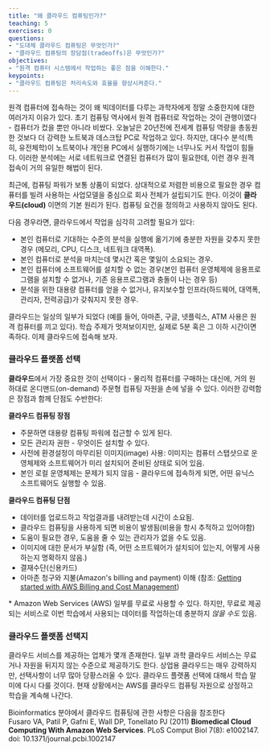```yaml
---
title: "왜 클라우드 컴퓨팅인가?"
teaching: 5
exercises: 0
questions:
- "도대체 클라우드 컴퓨팅은 무엇인가?"
- "클라우드 컴퓨팅의 장담점(tradeoffs)은 무엇인가?"
objectives:
- "원격 컴퓨터 시스템에서 작업하는 좋은 점을 이해한다."
keypoints:
- "클라우드 컴퓨팅은 처리속도와 효율을 향상시켜준다."
---
```


원격 컴퓨터에 접속하는 것이 왜 빅데이터를 다루는 과학자에게 정말 소중한지에 대한 여러가지 이유가 있다.
초기 컴퓨팅 역사에서 원격 컴퓨터로 작업하는 것이 관행이였다 - 컴퓨터가 컸을 뿐만 아니라 비쌌다. 
오늘날은 20년전에 전세계 컴퓨팅 역량을 총동원한 것보다 더 강력한 노트북과 데스크탑 PC로 작업하고 있다.
하지만, 대다수 분석(특히, 유전체학)이 노트북이나 개인용 PC에서 실행하기에는 너무나도 커서 작업이 힘들다.
이러한 분석에는 서로 네트워크로 연결된 컴퓨터가 많이 필요한데, 이런 경우 원격 접속이 거의 유일한 해법이 된다.


최근에, 컴퓨팅 파워가 보통 상품이 되었다.
상대적으로 저렴한 비용으로 필요한 경우 컴퓨터를 빌려 사용하는 사업모델을 중심으로 회사 전체가 설립되기도 한다.
이것이 **클라우드(cloud)** 이면의 기본 원리가 된다.
컴퓨팅 요건을 정의하고 사용하지 않아도 된다.

다음 경우라면, 클라우드에서 작업을 심각히 고려할 필요가 있다:

- 본인 컴퓨터로 기대하는 수준의 분석을 실행에 옮기기에 충분한 자원을 갖추지 못한 경우 (메모리, CPU, 디스크, 네트워크 대역폭).
- 본인 컴퓨터로 분석을 마치는데 몇시간 혹은 몇일이 소요되는 경우.
- 본인 컴퓨터에 소프트웨어를 설치할 수 없는 경우(본인 컴퓨터 운영체제에 응용프로그램을 설치할 수 없거나, 기존 응용프로그램과 충돌이 나는 경우 등)
- 분석을 위한 대용량 컴퓨터를 얻을 수 없거나, 유지보수할 인프라(하드웨어, 대역폭, 관리자, 전력공급)가 갖춰지지 못한 경우.

클라우드는 일상의 일부가 되었다 (예를 들어, 아마존, 구글, 넷플릭스, ATM 사용은 원격 컴퓨터를 끼고 있다).
학습 주제가 멋져보이지만, 실제로 5분 혹은 그 이하 시간이면 족하다. 이제 클라우드에 접속해 보자.


### 클라우드 플랫폼 선택

**클라우드**에서 가장 중요한 것이 선택이다 - 
물리적 컴퓨터를 구매하는 대신에, 거의 원하대로 온디맨드(on-demand) 주문형 컴퓨팅 자원을 손에 넣을 수 있다.
이러한 강력함은 장점과 함께 단점도 수반한다:

**클라우드 컴퓨팅 장점**

* 주문하면 대용량 컴퓨팅 파워에 접근할 수 있게 된다.
* 모든 관리자 권한 - 무엇이든 설치할 수 있다.
* 사전에 환경설정이 마무리된 이미지(image) 사용: 이미지는 컴퓨터 스탭샷으로 운영체제와 소프트웨어가 미리 설치되어 준비된 상태로 되어 있음.
* 본인 로컬 운영체제는 문제가 되지 않음 - 클라우드에 접속하게 되면, 어떤 유닉스 소프트웨어도 실행할 수 있음.

**클라우드 컴퓨팅 단점**

* 데이터를 업로드하고 작업결과를 내려받는데 시간이 소요됨.
* 클라우드 컴퓨팅을 사용하게 되면 비용이 발생됨(비용을 항시 추적하고 있어야함)
* 도움이 필요한 경우, 도움을 줄 수 있는 관리자가 없을 수도 있음.
* 이미지에 대한 문서가 부실함 (즉, 어떤 소프트웨어가 설치되어 있는지, 어떻게 사용하는지 명확하지 않음.)
* 결재수단(신용카드)
* 아마존 청구와 지불(Amazon's billing and payment) 이해 (참조: [Getting started with AWS Billing and Cost Management](https://docs.aws.amazon.com/awsaccountbilling/latest/aboutv2/billing-getting-started.html)) 

\* Amazon Web Services (AWS) 일부를 무료로 사용할 수 있다. 하지만, 무료로 제공되는 서비스로 이번 학습에서 사용되는 데이터를 작업하는데 충분하지 *않을 수도* 있음.

### 클라우드 플랫폼 선택지

클라우드 서비스를 제공하는 업체가 몇개 존재한다.
일부 과학 클라우드 서비스는 무료거나 자원을 뒤지지 않는 수준으로 제공하기도 한다. 
상업용 클라우드는 매우 강력하지만, 선택사항이 너무 많아 당황스러울 수 있다.
클라우드 플랫폼 선택에 대해서 학습 말미에 다시 다룰 것이다. 현재 상황에서는 AWS를 클라우드 컴퓨팅 자원으로 상정하고 학습을 계속해 나간다.

Bioinformatics 분야에서 클라우드 컴퓨팅에 관한 사항은 다음을 참조한다 <br>
Fusaro VA, Patil P, Gafni E, Wall DP, Tonellato PJ (2011) **Biomedical Cloud Computing With Amazon Web Services**. PLoS Comput Biol 7(8): e1002147. doi: 10.1371/journal.pcbi.1002147
